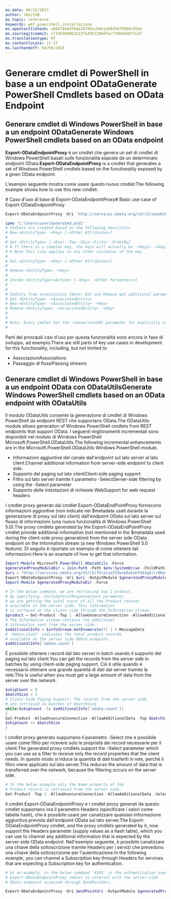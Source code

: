 ```yaml
---
ms.date: 06/12/2017
author: JKeithB
ms.topic: reference
keywords: wmf,powershell,installazione
ms.openlocfilehash: a8947844df0da167961c64e1e09d5075960c95de
ms.sourcegitcommit: cf195b090b3223fa4917206dfec7f0b603873cdf
ms.translationtype: HT
ms.contentlocale: it-IT
ms.lasthandoff: 04/09/2018
---
```

# <a name="generate-powershell-cmdlets-based-on-odata-endpoint"></a><span data-ttu-id="1ef08-102">Generare cmdlet di PowerShell in base a un endpoint OData</span><span class="sxs-lookup"><span data-stu-id="1ef08-102">Generate PowerShell Cmdlets based on OData Endpoint</span></span>
<a name="generate-windows-powershell-cmdlets-based-on-an-odata-endpoint"></a><span data-ttu-id="1ef08-103">Generare cmdlet di Windows PowerShell in base a un endpoint OData</span><span class="sxs-lookup"><span data-stu-id="1ef08-103">Generate Windows PowerShell cmdlets based on an OData endpoint</span></span>
--------------------------------------------------------------

<span data-ttu-id="1ef08-104">**Export-ODataEndpointProxy** è un cmdlet che genera un set di cmdlet di Windows PowerShell basati sulle funzionalità esposte da un determinato endpoint OData.</span><span class="sxs-lookup"><span data-stu-id="1ef08-104">**Export-ODataEndpointProxy** is a cmdlet that generates a set of Windows PowerShell cmdlets based on the functionality exposed by a given OData endpoint.</span></span>

<span data-ttu-id="1ef08-105">L'esempio seguente mostra come usare questo nuovo cmdlet:</span><span class="sxs-lookup"><span data-stu-id="1ef08-105">The following example shows how to use this new cmdlet:</span></span>

<span data-ttu-id="1ef08-106">\# Caso d'uso di base di Export-ODataEndpointProxy</span><span class="sxs-lookup"><span data-stu-id="1ef08-106">\# Basic use case of Export-ODataEndpointProxy</span></span>

```powershell
Export-ODataEndpointProxy -Uri 'http://services.odata.org/v3/(S(snyobsk1hhutkb2yulwldgf1))/odata/odata.svc' -OutputModule C:\Users\user\Generated.psd1

ipmo 'C:\Users\user\Generated.psd1'
# Cmdlets are created based on the following heuristics
# New-<EntityType> -<Key> [-<Other Attributes>]
#
# Get-<EntityType> [-<Key> -Top –Skip –Filter -OrderBy]
# # If there is a complex key, the keys will actually be -<Key1> -<Key2>…
# # Note this rule applies to any other instances of the key
#
# Set-<EntityType> -<Key> [-<Other Attributes>]
#
# Remove-<EntityType> -<Key>
#
# Invoke-<EntityType><Action> [-<Key> -<Other Parameters>]
#
#
# Cmdlets from associations (Note: Get and Remove get additional parameter sets)
# Get-<EntityType> -<AssociatedEntity>
# New-<EntityType> -<AssociatedEntity> -<Key>
# Remove-<EntityType> -<AssociatedEntity> -<Key>
#
#
# Note: Every cmdlet has the –ConnectionURI parameter for explicitly setting the URI of the endpoint. This normally uses the same address that you gave the Export-ODataEndpointProxy cmdlet, but can be overridden in this fashion for the sake of similar endpoints.
#
```

<span data-ttu-id="1ef08-107">Parti dei principali casi d'uso per questa funzionalità sono ancora in fase di sviluppo, ad esempio:</span><span class="sxs-lookup"><span data-stu-id="1ef08-107">There are still parts of key use cases in development for this functionality, including, but not limited to:</span></span>
-   <span data-ttu-id="1ef08-108">Associazioni</span><span class="sxs-lookup"><span data-stu-id="1ef08-108">Associations</span></span>
-   <span data-ttu-id="1ef08-109">Passaggio di flussi</span><span class="sxs-lookup"><span data-stu-id="1ef08-109">Passing streams</span></span>

<a name="generate-windows-powershell-cmdlets-based-on-an-odata-endpoint-with-odatautils"></a><span data-ttu-id="1ef08-110">Generare cmdlet di Windows PowerShell in base a un endpoint OData con ODataUtils</span><span class="sxs-lookup"><span data-stu-id="1ef08-110">Generate Windows PowerShell cmdlets based on an OData endpoint with ODataUtils</span></span>
------------------------------------------------------------------------------
<span data-ttu-id="1ef08-111">Il modulo ODataUtils consente la generazione di cmdlet di Windows PowerShell da endpoint REST che supportano OData.</span><span class="sxs-lookup"><span data-stu-id="1ef08-111">The ODataUtils module allows generation of Windows PowerShell cmdlets from REST endpoints that support OData.</span></span> <span data-ttu-id="1ef08-112">I seguenti miglioramenti incrementali sono disponibili nel modulo di Windows PowerShell Microsoft.PowerShell.ODataUtils.</span><span class="sxs-lookup"><span data-stu-id="1ef08-112">The following incremental enhancements are in the Microsoft.PowerShell.ODataUtils Windows PowerShell module.</span></span>
-   <span data-ttu-id="1ef08-113">Informazioni aggiuntive del canale dall'endpoint sul lato server al lato client.</span><span class="sxs-lookup"><span data-stu-id="1ef08-113">Channel additional information from server-side endpoint to client side.</span></span>
-   <span data-ttu-id="1ef08-114">Supporto del paging sul lato client</span><span class="sxs-lookup"><span data-stu-id="1ef08-114">Client-side paging support</span></span>
-   <span data-ttu-id="1ef08-115">Filtro sul lato server tramite il parametro -Select</span><span class="sxs-lookup"><span data-stu-id="1ef08-115">Server-side filtering by using the -Select parameter</span></span>
-   <span data-ttu-id="1ef08-116">Supporto delle intestazioni di richieste Web</span><span class="sxs-lookup"><span data-stu-id="1ef08-116">Support for web request headers</span></span>

<span data-ttu-id="1ef08-117">I cmdlet proxy generati dal cmdlet Export-ODataEndPointProxy forniscono informazioni aggiuntive (non indicate nei $metadata usati durante la generazione di proxy sul lato client) dall'endpoint OData sul lato server sul flusso di informazioni (una nuova funzionalità di Windows PowerShell 5.0).</span><span class="sxs-lookup"><span data-stu-id="1ef08-117">The proxy cmdlets generated by the Export-ODataEndPointProxy cmdlet provide additional information (not mentioned in the $metadata used during the client-side proxy generation) from the server side OData endpoint on the Information stream (a new Windows PowerShell 5.0 feature).</span></span> <span data-ttu-id="1ef08-118">Di seguito è riportato un esempio di come ottenere tali informazioni.</span><span class="sxs-lookup"><span data-stu-id="1ef08-118">Here is an example of how to get that information.</span></span>
```powershell
Import-Module Microsoft.PowerShell.ODataUtils -Force
$generatedProxyModuleDir = Join-Path -Path $env:SystemDrive -ChildPath 'ODataDemoProxy'
$uri = "http://services.odata.org/V3/(S(fhleiief23wrm5a5nhf542q5))/OData/OData.svc/"
Export-ODataEndpointProxy -Uri $uri -OutputModule $generatedProxyModuleDir -Force -AllowUnSecureConnection -Verbose -AllowClobber
Import-Module $generatedProxyModuleDir -Force

# In the below command, we are retrieving top 1 product.
# By specifying -IncludeTotalResponseCount parameter,
# we are getting the total count of all the Product records
# available on the server side. This information
# is surfaced on the client side through the Information stream.
$product = Get-Product -Top 1 -AllowUnsecureConnection -AllowAdditionalData -IncludeTotalResponseCount -InformationVariable infoStream
# The Information stream contains the additional
# information sent from the server side.
$additionalInfo = $infoStream.GetEnumerator() | % MessageData
# 'Odata.Count' indicates the total product records
# available on the server side Odata endpoint.
$additionalInfo['odata.count']
```

<span data-ttu-id="1ef08-119">È possibile ottenere i record dal lato server in batch usando il supporto del paging sul lato client.</span><span class="sxs-lookup"><span data-stu-id="1ef08-119">You can get the records from the server side in batches by using client-side paging support.</span></span> <span data-ttu-id="1ef08-120">Ciò è utile quando è necessario ottenere una grande quantità di dati dal server tramite la rete.</span><span class="sxs-lookup"><span data-stu-id="1ef08-120">This is useful when you must get a large amount of data from the server over the network.</span></span>
```powershell
$skipCount = 0
$batchSize = 3
# Client-Side Paging Support: The records from the server side
# are retrieved in batches of $batchSize
while($skipCount -le $additionalInfo['odata.count'])
{
Get-Product -AllowUnsecureConnection -AllowAdditionalData -Top $batchSize -Skip $skipCount
$skipCount += $batchSize
}
```

<span data-ttu-id="1ef08-121">I cmdlet proxy generato supportano il parametro -Select che è possibile usare come filtro per ricevere solo le proprietà dei record necessarie per il client.</span><span class="sxs-lookup"><span data-stu-id="1ef08-121">The generated proxy cmdlets support the –Select parameter which you can use as a filter to receive only the record properties that the client needs.</span></span> <span data-ttu-id="1ef08-122">In questo modo si riduce la quantità di dati trasferiti in rete, perché il filtro viene applicato sul lato server.</span><span class="sxs-lookup"><span data-stu-id="1ef08-122">This reduces the amount of data that is transferred over the network, because the filtering occurs on the server side.</span></span>
```powershell
# In the below example only the Name property of the
# Product record is retrieved from the server side.
Get-Product -Top 2 -AllowUnsecureConnection -AllowAdditionalData -Select Name
```

<span data-ttu-id="1ef08-123">Il cmdlet Export-ODataEndpointProxy e i cmdlet proxy generati da questo cmdlet supportano ora il parametro Headers (specificare i valori come tabella hash), che è possibile usare per canalizzare qualsiasi informazione aggiuntiva prevista dall'endpoint OData sul lato server.</span><span class="sxs-lookup"><span data-stu-id="1ef08-123">The Export-ODataEndpointProxy cmdlet, and the proxy cmdlets generated by it, now support the Headers parameter (supply values as a hash table), which you can use to channel any additional information that is expected by the server-side OData endpoint.</span></span> <span data-ttu-id="1ef08-124">Nell'esempio seguente, è possibile canalizzare una chiave della sottoscrizione tramite Headers per i servizi che prevedono una chiave della sottoscrizione per l'autenticazione.</span><span class="sxs-lookup"><span data-stu-id="1ef08-124">In the following example, you can channel a Subscription key through Headers for services that are expecting a Subscription key for authentication.</span></span>
```powershell
# As an example, in the below command 'XXXX' is the authentication used by the
# Export-ODataEndpointProxy cmdlet to interact with the server-side
# OData endpoint accessed through $endPointUri.

Export-ODataEndpointProxy -Uri $endPointUri -OutputModule $generatedProxyModuleDir -Force -AllowUnSecureConnection -Verbose -Headers @{'subscription-key'='XXXX'}
```